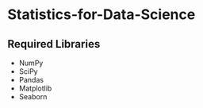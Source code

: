 # Statistics-for-Data-Science

## Required Libraries
- NumPy
- SciPy
- Pandas
- Matplotlib
- Seaborn
